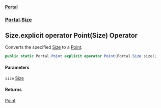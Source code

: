 #### [Portal](index.md 'index')
### [Portal](Portal.md 'Portal').[Size](Size.md 'Portal.Size')

## Size.explicit operator Point(Size) Operator

Converts the specified [Size](Size.md 'Portal.Size') to a [Point](Point.md 'Portal.Point').

```csharp
public static Portal.Point explicit operator Point(Portal.Size size);
```
#### Parameters

<a name='Portal.Size.op_ExplicitPortal.Point(Portal.Size).size'></a>

`size` [Size](Size.md 'Portal.Size')

#### Returns
[Point](Point.md 'Portal.Point')